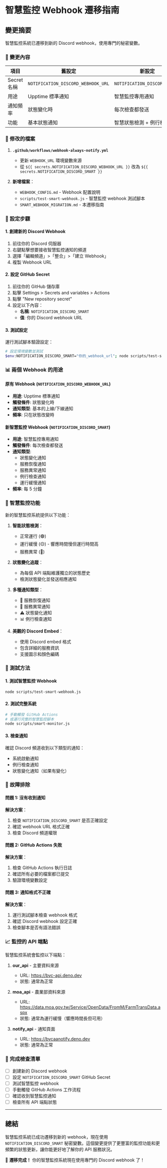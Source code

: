 # 智慧監控 Webhook 遷移指南

## 變更摘要

智慧監控系統已遷移到新的 Discord webhook，使用專門的秘密變數。

### 🔄 變更內容

| 項目 | 舊設定 | 新設定 |
|------|--------|--------|
| Secret 名稱 | `NOTIFICATION_DISCORD_WEBHOOK_URL` | `NOTIFICATION_DISCORD_SMART` |
| 用途 | Upptime 標準通知 | 智慧監控專用通知 |
| 通知頻率 | 狀態變化時 | 每次檢查都發送 |
| 功能 | 基本狀態通知 | 智慧狀態檢測 + 例行檢查 |

### 📁 修改的檔案

1. **`.github/workflows/webhook-always-notify.yml`**
   - 更新 `WEBHOOK_URL` 環境變數來源
   - 從 `${{ secrets.NOTIFICATION_DISCORD_WEBHOOK_URL }}` 改為 `${{ secrets.NOTIFICATION_DISCORD_SMART }}`

2. **新增檔案**：
   - `WEBHOOK_CONFIG.md` - Webhook 配置說明
   - `scripts/test-smart-webhook.js` - 智慧監控 webhook 測試腳本
   - `SMART_WEBHOOK_MIGRATION.md` - 本遷移指南

### 🔧 設定步驟

#### 1. 創建新的 Discord Webhook

1. 前往你的 Discord 伺服器
2. 右鍵點擊想要接收智慧監控通知的頻道
3. 選擇「編輯頻道」>「整合」>「建立 Webhook」
4. 複製 Webhook URL

#### 2. 設定 GitHub Secret

1. 前往你的 GitHub 儲存庫
2. 點擊 Settings > Secrets and variables > Actions
3. 點擊 "New repository secret"
4. 設定以下內容：
   - **名稱**: `NOTIFICATION_DISCORD_SMART`
   - **值**: 你的 Discord webhook URL

#### 3. 測試設定

運行測試腳本驗證設定：

```bash
# 設定環境變數並測試
$env:NOTIFICATION_DISCORD_SMART="你的_webhook_url"; node scripts/test-smart-webhook.js
```

### 📊 兩個 Webhook 的用途

#### 原有 Webhook (`NOTIFICATION_DISCORD_WEBHOOK_URL`)
- **用途**: Upptime 標準通知
- **觸發條件**: 狀態變化時
- **通知類型**: 基本的上線/下線通知
- **頻率**: 只在狀態改變時

#### 新智慧監控 Webhook (`NOTIFICATION_DISCORD_SMART`)
- **用途**: 智慧監控專用通知
- **觸發條件**: 每次檢查都發送
- **通知類型**: 
  - 狀態變化通知
  - 服務恢復通知
  - 服務異常通知
  - 例行檢查通知
  - 運行緩慢通知
- **頻率**: 每 5 分鐘

### 🎯 智慧監控功能

新的智慧監控系統提供以下功能：

1. **智能狀態檢測**：
   - 正常運行 (🟢)
   - 運行緩慢 (🟡) - 響應時間慢但運行時間高
   - 服務異常 (🔴)

2. **狀態變化追蹤**：
   - 為每個 API 端點維護獨立的狀態歷史
   - 檢測狀態變化並發送相應通知

3. **多種通知類型**：
   - 🎉 服務恢復通知
   - 🚨 服務異常通知
   - ⚠️ 狀態變化通知
   - 📊 例行檢查通知

4. **美觀的 Discord Embed**：
   - 使用 Discord embed 格式
   - 包含詳細的服務資訊
   - 支援圖示和顏色編碼

### 🧪 測試方法

#### 1. 測試智慧監控 Webhook

```bash
node scripts/test-smart-webhook.js
```

#### 2. 測試完整系統

```bash
# 手動觸發 GitHub Actions
# 或運行完整的智慧監控腳本
node scripts/smart-monitor.js
```

#### 3. 檢查通知

確認 Discord 頻道收到以下類型的通知：
- 系統啟動通知
- 例行檢查通知
- 狀態變化通知（如果有變化）

### 🚨 故障排除

#### 問題 1: 沒有收到通知

**解決方案**：
1. 檢查 `NOTIFICATION_DISCORD_SMART` 是否正確設定
2. 確認 webhook URL 格式正確
3. 檢查 Discord 頻道權限

#### 問題 2: GitHub Actions 失敗

**解決方案**：
1. 檢查 GitHub Actions 執行日誌
2. 確認所有必要的檔案都已提交
3. 驗證環境變數設定

#### 問題 3: 通知格式不正確

**解決方案**：
1. 運行測試腳本檢查 webhook 格式
2. 確認 Discord webhook 設定正確
3. 檢查腳本是否有語法錯誤

### 📈 監控的 API 端點

智慧監控系統會監控以下端點：

1. **our_api** - 主要資料來源
   - URL: https://bvc-api.deno.dev
   - 狀態: 通常為正常

2. **moa_api** - 農業部資料來源
   - URL: https://data.moa.gov.tw/Service/OpenData/FromM/FarmTransData.aspx
   - 狀態: 通常為運行緩慢（響應時間長但可用）

3. **notify_api** - 通知頁面
   - URL: https://bvcaanotify.deno.dev
   - 狀態: 通常為正常

### 🎉 完成檢查清單

- [ ] 創建新的 Discord webhook
- [ ] 設定 `NOTIFICATION_DISCORD_SMART` GitHub Secret
- [ ] 測試智慧監控 webhook
- [ ] 手動觸發 GitHub Actions 工作流程
- [ ] 確認收到智慧監控通知
- [ ] 檢查所有 API 端點狀態

---

## 總結

智慧監控系統已成功遷移到新的 webhook，現在使用 `NOTIFICATION_DISCORD_SMART` 秘密變數。這個變更提供了更豐富的監控功能和更頻繁的狀態更新，讓你能更好地了解你的 API 服務狀況。

🎉 **遷移完成！** 你的智慧監控系統現在使用專門的 Discord webhook 了！
